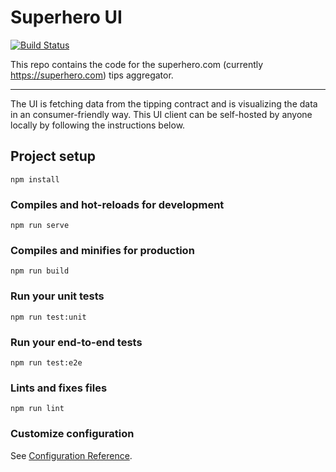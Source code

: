 # Superhero UI

[![Build Status](https://travis-ci.com/aeternity/superhero-wallet.svg?branch=develop)](https://travis-ci.com/aeternity/superhero-wallet)

This repo contains the code for the superhero.com (currently https://superhero.com) tips aggregator.

---
The UI is fetching data from the tipping contract and is visualizing the data in an consumer-friendly way. This UI client can be self-hosted by anyone locally by following the instructions below.

## Project setup
```
npm install
```

### Compiles and hot-reloads for development
```
npm run serve
```

### Compiles and minifies for production
```
npm run build
```

### Run your unit tests
```
npm run test:unit
```

### Run your end-to-end tests
```
npm run test:e2e
```

### Lints and fixes files
```
npm run lint
```

### Customize configuration
See [Configuration Reference](https://cli.vuejs.org/config/).
